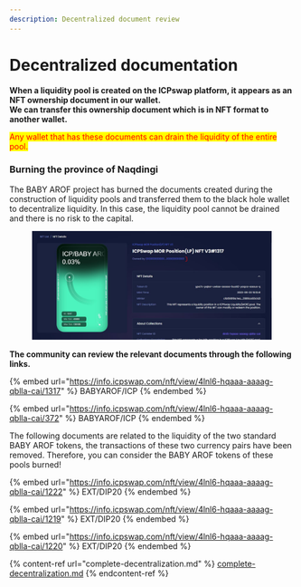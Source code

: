 ```yaml
---
description: Decentralized document review
---
```


# Decentralized documentation

**When a liquidity pool is created on the ICPswap platform, it appears as an NFT ownership document in our wallet.**\
**We can transfer this ownership document which is in NFT format to another wallet.**

<mark style="color:red;">Any wallet that has these documents can drain the liquidity of the entire pool.</mark>

### Burning the province of Naqdingi

The BABY AROF project has burned the documents created during the construction of liquidity pools and transferred them to the black hole wallet to decentralize liquidity. In this case, the liquidity pool cannot be drained and there is no risk to the capital.

<figure><img src="../../.gitbook/assets/سس2.JPG" alt=""><figcaption></figcaption></figure>

**The community can review the relevant documents through the following links.**

{% embed url="https://info.icpswap.com/nft/view/4lnl6-hqaaa-aaaag-qblla-cai/1317" %}
BABYAROF/ICP
{% endembed %}

{% embed url="https://info.icpswap.com/nft/view/4lnl6-hqaaa-aaaag-qblla-cai/372" %}
BABYAROF/ICP
{% endembed %}

The following documents are related to the liquidity of the two standard BABY AROF tokens, the transactions of these two currency pairs have been removed. Therefore, you can consider the BABY AROF tokens of these pools burned!

{% embed url="https://info.icpswap.com/nft/view/4lnl6-hqaaa-aaaag-qblla-cai/1222" %}
EXT/DIP20
{% endembed %}

{% embed url="https://info.icpswap.com/nft/view/4lnl6-hqaaa-aaaag-qblla-cai/1219" %}
EXT/DIP20
{% endembed %}

{% embed url="https://info.icpswap.com/nft/view/4lnl6-hqaaa-aaaag-qblla-cai/1220" %}
EXT/DIP20
{% endembed %}

{% content-ref url="complete-decentralization.md" %}
[complete-decentralization.md](complete-decentralization.md)
{% endcontent-ref %}
